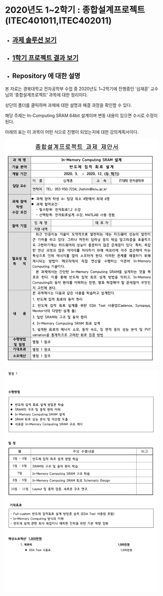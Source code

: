 # 2020년도 1~2학기 : 종합설계프로젝트 (ITEC401011,ITEC402011)

* ## [과제 솔루션 보기](HW/README.md)

* ## [1학기 프로젝트 결과 보기](Project/README.md)

* ## Repository 에 대한 설명

본 자료는 경북대학교 전자공학부 수업 중 2020년도 1~2학기에 진행중인 ‘심재훈’ 교수님의 ‘종합설계프로젝트’ 과목에 대한 정리이다.

상단의 폴더를 클릭하며 과제에 대한 설명과 해결 과정을 확인할 수 있다.

해당 주제는 In-Computing SRAM 64bit 설계이며 변동 내용이 있으면 수시로 수정이 된다.

아래의 표는 이 과목이 어떤 식으로 진행이 되었는지에 대한 강의계획서이다.

![01](./images/01.png )

![02](./images/02.png )
